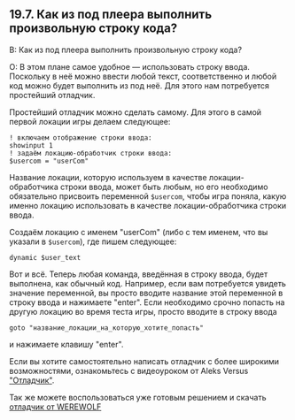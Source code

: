 ## 19.7. Как из под плеера выполнить произвольную строку кода?
<!-- [:faq_19_07] -->
В: Как из под плеера выполнить произвольную строку кода?

О:
В этом плане самое удобное — использовать строку ввода. Поскольку в неё можно ввести любой текст, соответственно и любой код можно будет выполнить из под неё. Для этого нам потребуется простейший отладчик.

Простейший отладчик можно сделать самому. Для этого в самой первой локации игры делаем следующее:
```qsp
! включаем отображение строки ввода:
showinput 1
! задаём локацию-обработчик строки ввода:
$usercom = "userCom"
```
Название локации, которую используем в качестве локации-обработчика строки ввода, может быть любым, но его необходимо обязательно присвоить переменной `$usercom`, чтобы игра поняла, какую именно локацию использовать в качестве локации-обработчика строки ввода.

Создаём локацию с именем "userCom" (либо с тем именем, что вы указали в `$usercom`), где пишем следующее:
```qsp
dynamic $user_text
```
Вот и всё. Теперь любая команда, введённая в строку ввода, будет выполнена, как обычный код. Например, если вам потребуется увидеть значение переменной, вы просто вводите название этой переменной в строку ввода и нажимаете "enter". Если необходимо срочно попасть на другую локацию во время теста игры, просто вводите в строку ввода
```qsp
goto "название_локации_на_которую_хотите_попасть"
```
и нажимаете клавишу "enter".

Если вы хотите самостоятельно написать отладчик с более широкими возможностями, ознакомьтесь с видеоуроком от Aleks Versus ["Отладчик"](https://www.youtube.com/watch?v=dVtRAlhLY2E&t=1967s).

Так же можете воспользоваться уже готовым решением и скачать [отладчик от WEREWOLF](https://qsp.org/index.php?option=com_content&id=71&Itemid=56)

